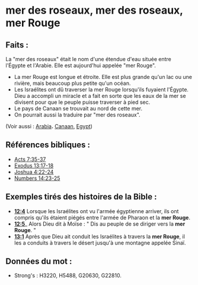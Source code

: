 # mer des roseaux, mer des roseaux, mer Rouge

## Faits :

La "mer des roseaux" était le nom d'une étendue d'eau située entre l'Égypte et l'Arabie. Elle est aujourd'hui appelée "mer Rouge".

* La mer Rouge est longue et étroite. Elle est plus grande qu'un lac ou une rivière, mais beaucoup plus petite qu'un océan.
* Les Israélites ont dû traverser la mer Rouge lorsqu'ils fuyaient l'Égypte. Dieu a accompli un miracle et a fait en sorte que les eaux de la mer se divisent pour que le peuple puisse traverser à pied sec.
* Le pays de Canaan se trouvait au nord de cette mer.
* On pourrait aussi la traduire par "mer des roseaux".

(Voir aussi : [Arabia](../names/arabia.md)**.** [Canaan](../names/canaan.md), [Egypt](../names/egypt.md))

## Références bibliques :

* [Acts 7:35-37](rc://en/tn/help/act/07/35)
* [Exodus 13:17-18](rc://en/tn/help/exo/13/17)
* [Joshua 4:22-24](rc://en/tn/help/jos/04/22)
* [Numbers 14:23-25](rc://en/tn/help/num/14/23)

## Exemples tirés des histoires de la Bible :

* __[12:4](rc://en/tn/help/obs/12/04)__ Lorsque les Israélites ont vu l'armée égyptienne arriver, ils ont compris qu'ils étaient piégés entre l'armée de Pharaon et la __mer Rouge__.
* __[12:5](rc://en/tn/help/obs/12/05)___ Alors Dieu dit à Moïse : " Dis au peuple de se diriger vers la __mer Rouge__. "
* __[13:1](rc://en/tn/help/obs/13/01)__ Après que Dieu ait conduit les Israélites à travers la __mer Rouge__, il les a conduits à travers le désert jusqu'à une montagne appelée Sinaï.

## Données du mot :

* Strong's : H3220, H5488, G20630, G22810.
